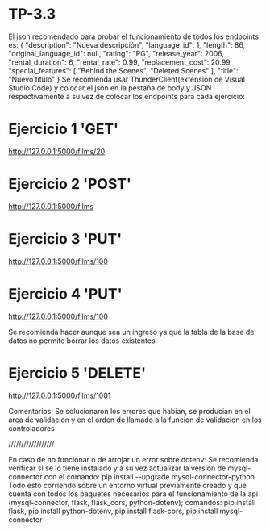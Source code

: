 # TP-3.3

El json recomendado para probar el funcionamiento de todos los endpoints es:
{
  "description": "Nueva descripción",
  "language_id": 1,
  "length": 86,
  "original_language_id": null,
  "rating": "PG",
  "release_year": 2006,
  "rental_duration": 6,
  "rental_rate": 0.99,
  "replacement_cost": 20.99,
  "special_features": [
    "Behind the Scenes",
    "Deleted Scenes"
  ],
  "title": "Nuevo título"
}
Se recomienda usar ThunderClient(extension de Visual Studio Code) y colocar el json en la pestaña de body y JSON respectivamente a su vez de colocar los endpoints para cada ejercicio:

# Ejercicio 1 'GET'
http://127.0.0.1:5000/films/20

# Ejercicio 2 'POST'
http://127.0.0.1:5000/films

# Ejercicio 3 'PUT'
http://127.0.0.1:5000/films/100

# Ejercicio 4 'PUT'
http://127.0.0.1:5000/films/100

Se recomienda hacer aunque sea un ingreso ya que la tabla de la base de datos no permite borrar los datos existentes
# Ejercicio 5 'DELETE' 
http://127.0.0.1:5000/films/1001


Comentarios: Se solucionaron los errores que habian, se producian en el area de validacion y en el orden de llamado a la funcion de validacion en los controladores

//////////////////

En caso de no funcionar o de arrojar un error sobre dotenv:
Se recomienda verificar si se lo tiene instalado y a su vez actualizar la version de mysql-connector con el comando: pip install --upgrade mysql-connector-python
Todo esto corriendo sobre un entorno virtual previamente creado y que cuenta con todos los paquetes necesarios para el funcionamiento de la api (mysql-connector, flask, flask_cors, python-dotenv); comandos: pip install flask, pip install python-dotenv, pip install flask-cors, pip install mysql-connector
